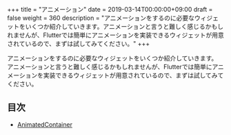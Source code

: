 +++
title = "アニメーション"
date = 2019-03-14T00:00:00+09:00
draft = false
weight = 360
description = "アニメーションをするのに必要なウィジェットをいくつか紹介していきます。アニメーションと言うと難しく感じるかもしれませんが、Flutterでは簡単にアニメーションを実装できるウィジェットが用意されているので、まずは試してみてください。"
+++

アニメーションをするのに必要なウィジェットをいくつか紹介していきます。  
アニメーションと言うと難しく感じるかもしれませんが、Flutterでは簡単にアニメーションを実装できるウィジェットが用意されているので、まずは試してみてください。

## 目次

- [AnimatedContainer](animatedcontainer) 
